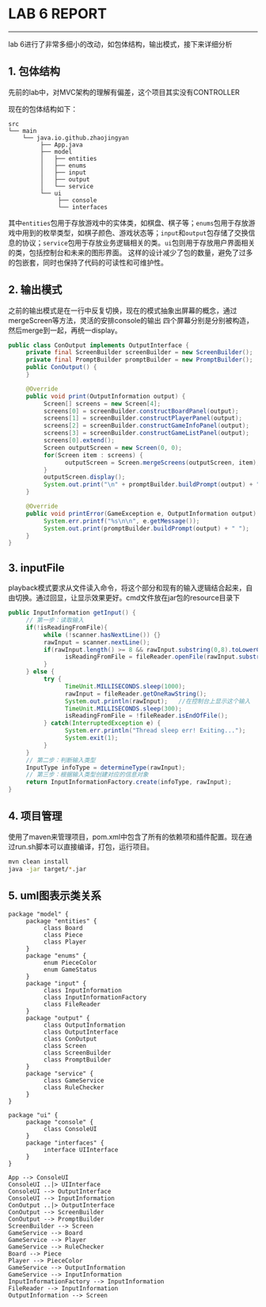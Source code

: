 # LAB 6 REPORT
---
lab 6进行了非常多细小的改动，如包体结构，输出模式，接下来详细分析

## 1. 包体结构
先前的lab中，对MVC架构的理解有偏差，这个项目其实没有CONTROLLER

现在的包体结构如下：
```
src
└── main
    └── java.io.github.zhaojingyan
         ├── App.java
         ├── model
         │   ├── entities
         │   ├── enums
         │   ├── input
         │   ├── output
         │   └── service
         └── ui
              ├── console
              └── interfaces
```
其中`entities`包用于存放游戏中的实体类，如棋盘、棋子等；`enums`包用于存放游戏中用到的枚举类型，如棋子颜色、游戏状态等；`input`和`output`包存储了交换信息的协议；`service`包用于存放业务逻辑相关的类。`ui`包则用于存放用户界面相关的类，包括控制台和未来的图形界面。
这样的设计减少了包的数量，避免了过多的包嵌套，同时也保持了代码的可读性和可维护性。

## 2. 输出模式
之前的输出模式是在一行中反复切换，现在的模式抽象出屏幕的概念，通过mergeScreen等方法，灵活的安排console的输出
四个屏幕分别是分别被构造，然后merge到一起，再统一display。
```java
public class ConOutput implements OutputInterface {
     private final ScreenBuilder screenBuilder = new ScreenBuilder();
     private final PromptBuilder promptBuilder = new PromptBuilder();
     public ConOutput() {
     }

     @Override
     public void print(OutputInformation output) {
          Screen[] screens = new Screen[4];
          screens[0] = screenBuilder.constructBoardPanel(output);
          screens[1] = screenBuilder.constructPlayerPanel(output);
          screens[2] = screenBuilder.constructGameInfoPanel(output);
          screens[3] = screenBuilder.constructGameListPanel(output);
          screens[0].extend();
          Screen outputScreen = new Screen(0, 0);
          for(Screen item : screens) {
                outputScreen = Screen.mergeScreens(outputScreen, item);
          }
          outputScreen.display();
          System.out.print("\n" + promptBuilder.buildPrompt(output) + " ");
     }

     @Override
     public void printError(GameException e, OutputInformation output) {
          System.err.printf("%s\n\n", e.getMessage());
          System.out.print(promptBuilder.buildPrompt(output) + " ");
     }
}
```

## 3. inputFile
playback模式要求从文件读入命令，将这个部分和现有的输入逻辑结合起来，自由切换。通过回显，让显示效果更好。cmd文件放在jar包的resource目录下
```java
public InputInformation getInput() {
     // 第一步：读取输入
     if(!isReadingFromFile){
          while (!scanner.hasNextLine()) {}
          rawInput = scanner.nextLine();
          if(rawInput.length() >= 8 && rawInput.substring(0,8).toLowerCase().equals("playback")){
                isReadingFromFile = fileReader.openFile(rawInput.substring(9));
          }
     } else {
          try {
                TimeUnit.MILLISECONDS.sleep(1000);
                rawInput = fileReader.getOneRawString();
                System.out.println(rawInput);   //在控制台上显示这个输入
                TimeUnit.MILLISECONDS.sleep(300);
                isReadingFromFile = !fileReader.isEndOfFile();
          } catch(InterruptedException e) {
                System.err.println("Thread sleep err! Exiting...");
                System.exit(1);
          }
     }
     // 第二步：判断输入类型
     InputType infoType = determineType(rawInput);
     // 第三步：根据输入类型创建对应的信息对象
     return InputInformationFactory.create(infoType, rawInput);
}
```

## 4. 项目管理
使用了maven来管理项目，pom.xml中包含了所有的依赖项和插件配置。现在通过run.sh脚本可以直接编译，打包，运行项目。
```bash
mvn clean install
java -jar target/*.jar
```

## 5. uml图表示类关系
```
package "model" {
     package "entities" {
          class Board
          class Piece
          class Player
     }
     package "enums" {
          enum PieceColor
          enum GameStatus
     }
     package "input" {
          class InputInformation
          class InputInformationFactory
          class FileReader
     }
     package "output" {
          class OutputInformation
          class OutputInterface
          class ConOutput
          class Screen
          class ScreenBuilder
          class PromptBuilder
     }
     package "service" {
          class GameService
          class RuleChecker
     }
}

package "ui" {
     package "console" {
          class ConsoleUI
     }
     package "interfaces" {
          interface UIInterface
     }
}

App --> ConsoleUI
ConsoleUI ..|> UIInterface
ConsoleUI --> OutputInterface
ConsoleUI --> InputInformation
ConOutput ..|> OutputInterface
ConOutput --> ScreenBuilder
ConOutput --> PromptBuilder
ScreenBuilder --> Screen
GameService --> Board
GameService --> Player
GameService --> RuleChecker
Board --> Piece
Player --> PieceColor
GameService --> OutputInformation
GameService --> InputInformation
InputInformationFactory --> InputInformation
FileReader --> InputInformation
OutputInformation --> Screen
